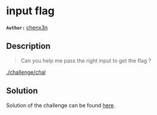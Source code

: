 # input flag

**`Author:`** [chenx3n](https://github.com/malikDaCoda)

## Description

> Can you help me pass the right input to get the flag ?  

[./challenge/chal](./files/linked)

## Solution

Solution of the challenge can be found [here](solution/).
